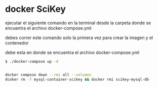 # docker SciKey 

ejecutar el siguiente comando en la terminal desde la carpeta donde se encuentra el archivo docker-compose.yml


debes correr este comando solo la primera vez para crear la imagen y el contenedor

debe esta en donde se encuentra el archivo docker-compose.yml
```sh
$ ./docker-compose up -d 


docker compose down --rmi all --volumes 
dcoker rm -f mysql-container-scikey && docker rmi scikey-mysql-db
```